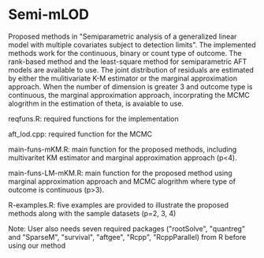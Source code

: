 # Semi-mLOD
Proposed methods in "Semiparametric analysis of a generalized linear model with multiple covariates subject to detection limits". The implemented methods work for the continuous, binary or count type of outcome. The rank-based method and the least-square method for semiparametric AFT models are available to use. The joint distribution of residuals are estimated by either the mulitivariate K-M estimator or the marginal approximation approach. When the number of dimension is greater 3 and outcome type is continuous, the marginal approximation approach, incorprating the MCMC alogrithm in the estimation of theta, is avaiable to use.

reqfuns.R: required functions for the implementation 

aft_lod.cpp: required function for the MCMC

main-funs-mKM.R: main function for the proposed methods, including multivaritet KM estimator and marginal approximation approach (p<4). 

main-funs-LM-mKM.R: main function for the proposed method using marginal approximation approach and MCMC alogrithm where type of outcome is continuous (p>3).

R-examples.R: five examples are provided to illustrate the proposed methods along with the sample datasets (p=2, 3, 4)

Note: User also needs seven required packages ("rootSolve", "quantreg" and "SparseM", "survival", "aftgee", "Rcpp", "RcppParallel) from R before using our method

